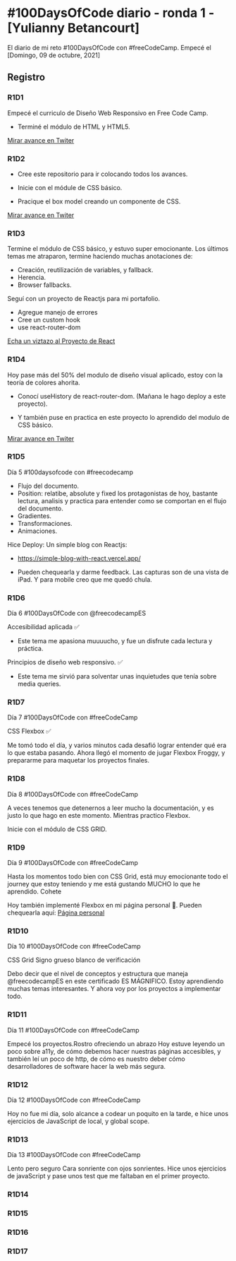 # #100DaysOfCode diario - ronda 1 - [Yulianny Betancourt]

El diario de mi reto #100DaysOfCode con #freeCodeCamp. Empecé el [Domingo, 09 de octubre, 2021]

## Registro

### R1D1

Empecé el curriculo de Diseño Web Responsivo en Free Code Camp.

- Terminé el módulo de HTML y HTML5.

[Mirar avance en Twiter](https://twitter.com/yuliannydev/status/1444724379154321410?s=20)

### R1D2

- Cree este repositorio para ir colocando todos los avances.

- Inicie con el módule de CSS básico.

- Pracique el box model creando un componente de CSS.

[Mirar avance en Twiter](https://twitter.com/yuliannydev/status/1445145117606690818?s=20)

### R1D3

Termine el módulo de CSS básico, y estuvo super emocionante.
Los últimos temas me atraparon, termine haciendo muchas anotaciones de:

- Creación, reutilización de variables, y fallback.
- Herencia.
- Browser fallbacks.

Seguí con un proyecto de Reactjs para mi portafolio.

- Agregue manejo de errores
- Cree un custom hook
- use react-router-dom

[Echa un viztazo al Proyecto de React](https://github.com/yuliannydev/simple-blog-with-react)

### R1D4

Hoy pase más del 50% del modulo de diseño visual aplicado, estoy con la teoría de colores ahorita.

- Conocí useHistory de react-router-dom. (Mañana le hago deploy a este proyecto).

- Y también puse en practica en este proyecto lo aprendido del modulo de CSS básico.

[Mirar avance en Twiter](https://twitter.com/yuliannydev/status/1445927798271533060?s=20)

### R1D5

Día 5 #100daysofcode con #freecodecamp

- Flujo del documento.
- Position: relatibe, absolute y fixed los protagonistas de hoy, bastante lectura, analisis y practica para entender como se comportan en el flujo del documento.
- Gradientes.
- Transformaciones.
- Animaciones.

Hice Deploy: Un simple blog con Reactjs:

- https://simple-blog-with-react.vercel.app/

- Pueden chequearla y darme feedback. Las capturas son de una vista de iPad. Y para mobile creo que me quedó chula.

### R1D6

Día 6 #100DaysOfCode con @freecodecampES

Accesibilidad aplicada ✅

- Este tema me apasiona muuuucho, y fue un disfrute cada lectura y práctica.

Principios de diseño web responsivo. ✅

- Este tema me sirvió para solventar unas inquietudes que tenía sobre media queries.

### R1D7

Día 7 #100DaysOfCode con #freeCodeCamp

CSS Flexbox ✅

Me tomó todo el día, y varios minutos cada desafió lograr entender qué era lo que estaba pasando. Ahora llegó el momento de jugar Flexbox Froggy, y prepararme para maquetar los proyectos finales.

### R1D8

Día 8 #100DaysOfCode con #freeCodeCamp

A veces tenemos que detenernos a leer mucho la documentación, y es justo lo que hago en este momento. Mientras practico Flexbox.

Inicie con el módulo de CSS GRID.

### R1D9

Día 9 #100DaysOfCode con #freeCodeCamp

Hasta los momentos todo bien con CSS Grid, está muy emocionante todo el journey que estoy teniendo y me está gustando MUCHO lo que he aprendido. Cohete

Hoy también implementé Flexbox en mi página personal 🥰. Pueden chequearla aquí:
[Página personal](https://yuliannydev.me)

### R1D10

Día 10 #100DaysOfCode con #freeCodeCamp

CSS Grid Signo grueso blanco de verificación

Debo decir que el nivel de conceptos y estructura que maneja @freecodecampES
en este certificado ES MÁGNIFICO. Estoy aprendiendo muchas temas interesantes. Y ahora voy por los proyectos a implementar todo.

### R1D11

Día 11 #100DaysOfCode con #freeCodeCamp

Empecé los proyectos.Rostro ofreciendo un abrazo
Hoy estuve leyendo un poco sobre a11y, de cómo debemos hacer nuestras páginas accesibles, y también leí un poco de http, de cómo es nuestro deber cómo desarrolladores de software hacer la web más segura.

### R1D12

Día 12 #100DaysOfCode con #freeCodeCamp

Hoy no fue mi día, solo alcance a codear un poquito en la tarde, e hice unos ejercicios de JavaScript de local, y global scope.

### R1D13

Día 13 #100DaysOfCode con #freeCodeCamp

Lento pero seguro Cara sonriente con ojos sonrientes.
Hice unos ejercicios de javaScript y pase unos test que me faltaban en el primer proyecto.

### R1D14

### R1D15

### R1D16

### R1D17
